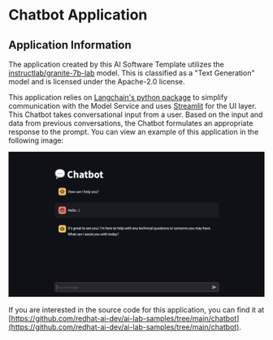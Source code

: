 <!-- Original Recipe README: https://github.com/containers/ai-lab-recipes/blob/main/recipes/natural_language_processing/chatbot/README.md
-->

# Chatbot Application

## Application Information

The application created by this AI Software Template utilizes the [instructlab/granite-7b-lab](https://huggingface.co/instructlab/granite-7b-lab) model. This is classified as a "Text Generation" model and is licensed under the Apache-2.0 license.

This application relies on [Langchain's python package](https://python.langchain.com/docs/introduction/) to simplify communication with the Model Service and uses [Streamlit](https://streamlit.io/) for the UI layer. This Chatbot takes conversational input from a user. Based on the input and data from previous conversations, the Chatbot formulates an appropriate response to the prompt. You can view an example of this application in the following image:

![image](./images/chatbot.png)

If you are interested in the source code for this application, you can find it at [https://github.com/redhat-ai-dev/ai-lab-samples/tree/main/chatbot](https://github.com/redhat-ai-dev/ai-lab-samples/tree/main/chatbot).